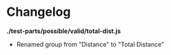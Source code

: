 # Changelog

**./test-parts/possible/valid/total-dist.js**
* Renamed group from "Distance" to "Total Distance"